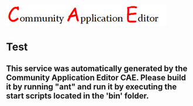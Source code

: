 ![CAE](https://github.com/testcae/application-appTest/blob/master/microservice-Test/img/logo.png)  

Test
===================


This service was automatically generated by the Community Application Editor CAE. Please build it by running "ant" and run it by executing the start scripts located in the 'bin' folder.
---------------
